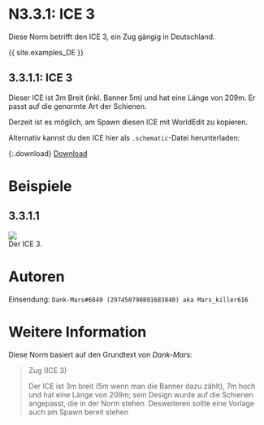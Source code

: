 # N3.3.1: ICE 3

Diese Norm betrifft den ICE 3, ein Zug gängig in Deutschland.

{{ site.examples_DE }}

## 3.3.1.1: ICE 3

Dieser ICE ist 3m Breit (inkl. Banner 5m) und hat eine Länge von 209m. Er passt auf die genormte Art der Schienen.

Derzeit ist es möglich, am Spawn diesen ICE mit WorldEdit zu kopieren.

Alternativ kannst du den ICE hier als `.schematic`-Datei herunterladen:

{:.download}
[Download](https://bte-n.github.io/resources/N3/3/1/ICE_3.schematic)

# Beispiele

## 3.3.1.1

![](https://bte-n.github.io/resources/N3/3/1/ICE_3.png)  
Der ICE 3.

# Autoren

Einsendung: `Dank-Mars#6840 (297450790891683840) aka Mars_killer616`

# Weitere Information

Diese Norm basiert auf den Grundtext von _Dank-Mars:_

> Zug (ICE 3)
>
> Der ICE ist 3m breit (5m wenn man die Banner dazu zählt), 7m hoch und hat eine Länge von 209m; sein Design wurde auf die Schienen angepasst, die in der Norm stehen. Desweiteren sollte eine Vorlage auch am Spawn bereit stehen